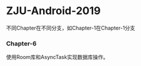 # ZJU-Android-2019

不同Chapter在不同分支，如Chapter-1在Chapter-1分支

### Chapter-6

使用Room库和AsyncTask实现数据库操作。

